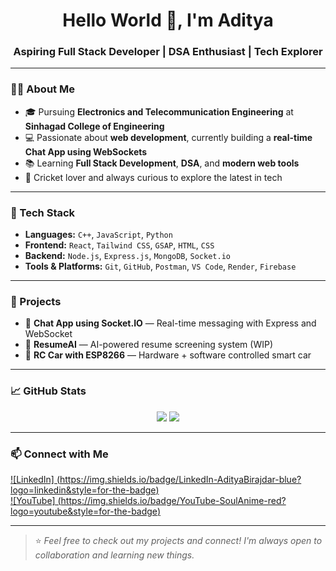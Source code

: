 <h1 align="center">Hello World 👋, I'm Aditya</h1>
<h3 align="center">Aspiring Full Stack Developer | DSA Enthusiast | Tech Explorer</h3>

---

### 👨‍💻 About Me

- 🎓 Pursuing **Electronics and Telecommunication Engineering** at **Sinhagad College of Engineering**
- 💻 Passionate about **web development**, currently building a **real-time Chat App using WebSockets**
- 📚 Learning **Full Stack Development**, **DSA**, and **modern web tools**
- 🏏 Cricket lover and always curious to explore the latest in tech

---

### 🔧 Tech Stack

- **Languages:** `C++`, `JavaScript`, `Python`
- **Frontend:** `React`, `Tailwind CSS`, `GSAP`, `HTML`, `CSS`
- **Backend:** `Node.js`, `Express.js`, `MongoDB`, `Socket.io`
- **Tools & Platforms:** `Git`, `GitHub`, `Postman`, `VS Code`, `Render`, `Firebase`

---

### 🚀 Projects

- 🔹 **Chat App using Socket.IO** — Real-time messaging with Express and WebSocket  
- 🔹 **ResumeAI** — AI-powered resume screening system (WIP)  
- 🔹 **RC Car with ESP8266** — Hardware + software controlled smart car

---

### 📈 GitHub Stats

<p align="center">
  <img src="https://github-readme-stats.vercel.app/api?username=adityabirajdar&show_icons=true&theme=radical" />
  <img src="https://github-readme-streak-stats.herokuapp.com?user=adityabirajdar&theme=radical" />
</p>

---

### 📫 Connect with Me

[![LinkedIn] (https://img.shields.io/badge/LinkedIn-AdityaBirajdar-blue?logo=linkedin&style=for-the-badge)](https://linkedin.com/in/your-link)  
[![YouTube] (https://img.shields.io/badge/YouTube-SoulAnime-red?logo=youtube&style=for-the-badge)](https://youtube.com/@SoulAnime)

---

> ⭐ *Feel free to check out my projects and connect! I'm always open to collaboration and learning new things.*

